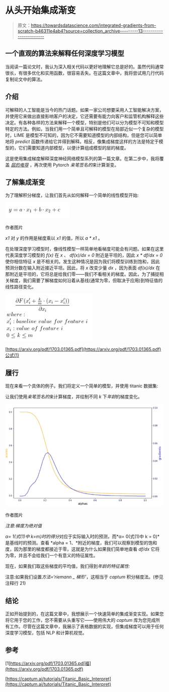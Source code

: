 # 从头开始集成渐变

> 原文：<https://towardsdatascience.com/integrated-gradients-from-scratch-b46311e4ab4?source=collection_archive---------13----------------------->

## 一个直观的算法来解释任何深度学习模型

当阅读一篇论文时，我认为深入相关代码以更好地理解它总是好的。虽然代码通常很长，有很多优化和实用函数，很容易丢失。在这篇文章中，我将尝试用几行代码复制论文中的算法。

## 介绍

可解释的人工智能是当今的热门话题。如果一家公司想要采用人工智能解决方案，并使用它来做出直接影响客户的决定，它还需要有能力向客户和监管机构解释这些决定。有各种各样的方法来解释一个模型，特别是他们可以分为模型不可知和模型特定的方法。例如，当我们用一个简单且可解释的模型在局部近似一个复杂的模型时，LIME 是模型不可知的，因为它不需要知道模型的内部结构，但是您可以简单地将 *predict* 函数传递给它并得到解释。相反，像集成梯度这样的方法是特定于模型的，它们需要知道内部模型，以便计算组成模型的层的梯度。

这是使用集成梯度解释深度神经网络模型系列的第一篇文章。在第二步中，我将覆盖 [*层的电导*](https://medium.com/@alexml0123/layer-conductance-from-scratch-df53005e08b8) ，再次使用 Pytorch *亲笔签名的*来计算渐变。

## 了解集成渐变

为了理解积分梯度，让我们首先从如何解释一个简单的线性模型开始:

![](img/d44181d0e1944efdd7513631d67be353.png)

作者图片

*x1* 对 *y* 的作用是梯度乘以 *x1* 的值，所以 *a * x1* 。

在处理深度学习模型时，像线性模型一样简单地看梯度可能会有问题。如果在这里代表深度学习模型的 *f(x)* 在 *x* 、 *df(x)/dx = 0* 附近是平坦的，因此 *x * df/dx = 0* 使你相信特征 *x* 是不相关的。发生这种情况是因为我们将模型训练到饱和，因此预测分数在输入附近接近平坦。因此，将 *x* 改变少量 *dx* ，因为表面 *df(x)/dx* 在那附近是平坦的，它将总是给我们零——我们不看相关的梯度。因此，为了捕捉相关梯度，我们需要了解梯度如何沿着从基线(通常为零，但取决于应用)到特征值的线性路径变化。

![](img/fbf250e38c0d12c5c9256ecaa301854c.png)

[https://arxiv.org/pdf/1703.01365.pdf](https://arxiv.org/pdf/1703.01365.pdf)公式(1)

## 履行

现在来看一个具体的例子。我们将定义一个简单的模型，并使用 titanic 数据集:

让我们使用*亲笔签名的*来计算梯度，并绘制不同 *k* 下*年龄*的梯度变化。

![](img/976d1a8fa3c98764d6bc79e8645caa7d.png)

作者图片

*注意:梯度为绝对值*

*α= 1(式(1)中 k=m)时的得分*对应于实际输入时的预测，而*α= 0(式(1)中 k = 0)*是基线时的预测。查看 *alpha = 1、*附近的梯度，我们可以观察到模型的饱和度，因为那里的梯度都接近于零，这就是为什么如果我们简单地查看 *df/dx* 它将为零，并且不会给我们一个有意义的特征属性。

现在，如果我们取这些梯度的平均值，我们得到*年龄的特征属性:*

注意:如果我们设置*方法=‘riemann _ 梯形’*，这相当于 *captum* 积分梯度法。(参见注释行 21)

## 结论

正如开始提到的，在这篇文章中，我想展示一个快速简单的集成渐变实现。如果您将它用于您的工作，您不需要从头重写它——使用伟大的 *captum* 库为您完成所有工作。尽管在这篇文章中，我展示了表格数据的实现，但集成梯度可以用于任何深度学习模型，包括 NLP 和计算机视觉。

## 参考

[1]https://arxiv.org/pdf/1703.01365.pd[福](https://arxiv.org/pdf/1703.01365.pdf)

[https://captum.ai/tutorials/Titanic_Basic_Interpret](https://captum.ai/tutorials/Titanic_Basic_Interpret)